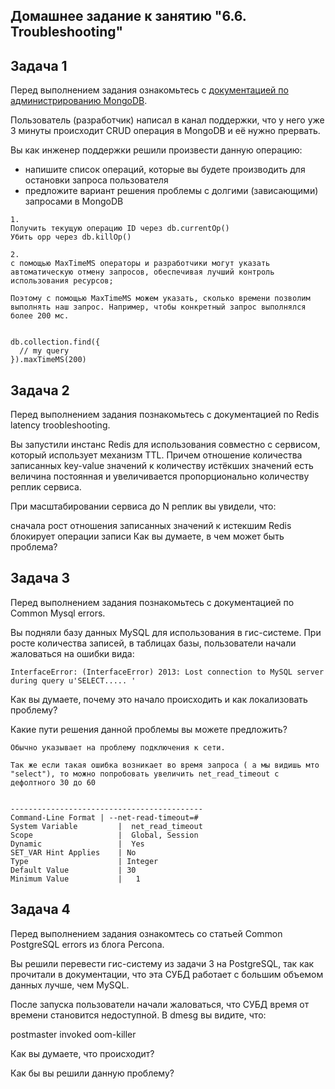 ## Домашнее задание к занятию "6.6. Troubleshooting"

## Задача 1

Перед выполнением задания ознакомьтесь с [документацией по администрированию MongoDB](https://docs.mongodb.com/manual/administration/).

Пользователь (разработчик) написал в канал поддержки, что у него уже 3 минуты происходит CRUD операция в MongoDB и её нужно прервать.

Вы как инженер поддержки решили произвести данную операцию:

- напишите список операций, которые вы будете производить для остановки запроса пользователя
- предложите вариант решения проблемы с долгими (зависающими) запросами в MongoDB

```
1. 
Получить текущую операцию ID через db.currentOp()
Убить opp через db.killOp()

2.
с помощью MaxTimeMS операторы и разработчики могут указать автоматическую отмену запросов, обеспечивая лучший контроль использования ресурсов;

Поэтому с помощью MaxTimeMS можем указать, сколько времени позволим выполнять наш запрос. Например, чтобы конкретный запрос выполнялся более 200 мс.


db.collection.find({
  // my query
}).maxTimeMS(200)
```


## Задача 2

Перед выполнением задания познакомьтесь с документацией по Redis latency troobleshooting.

Вы запустили инстанс Redis для использования совместно с сервисом, который использует механизм TTL. Причем отношение количества записанных key-value значений к количеству истёкших значений есть величина постоянная и увеличивается пропорционально количеству реплик сервиса.

При масштабировании сервиса до N реплик вы увидели, что:

сначала рост отношения записанных значений к истекшим
Redis блокирует операции записи
Как вы думаете, в чем может быть проблема?

## Задача 3

Перед выполнением задания познакомьтесь с документацией по Common Mysql errors.

Вы подняли базу данных MySQL для использования в гис-системе. При росте количества записей, в таблицах базы, пользователи начали жаловаться на ошибки вида:

```
InterfaceError: (InterfaceError) 2013: Lost connection to MySQL server during query u'SELECT..... '
```

Как вы думаете, почему это начало происходить и как локализовать проблему?

Какие пути решения данной проблемы вы можете предложить?

```
Обычно указывает на проблему подключения к сети.

Так же если такая ошибка возникает во время запроса ( а мы видишь мто "select"), то можно попробовать увеличить net_read_timeout с дефолтного 30 до 60 


-------------------------------------------
Command-Line Format	| --net-read-timeout=# 
System Variable	        |  net_read_timeout    
Scope	                |  Global, Session     
Dynamic	                |  Yes                 
SET_VAR Hint Applies    | No                  
Type	                | Integer              
Default Value           | 30                   
Minimum Value           |	1                  

```

## Задача 4

Перед выполнением задания ознакомтесь со статьей Common PostgreSQL errors из блога Percona.

Вы решили перевести гис-систему из задачи 3 на PostgreSQL, так как прочитали в документации, что эта СУБД работает с большим объемом данных лучше, чем MySQL.

После запуска пользователи начали жаловаться, что СУБД время от времени становится недоступной. В dmesg вы видите, что:

postmaster invoked oom-killer

Как вы думаете, что происходит?

Как бы вы решили данную проблему?